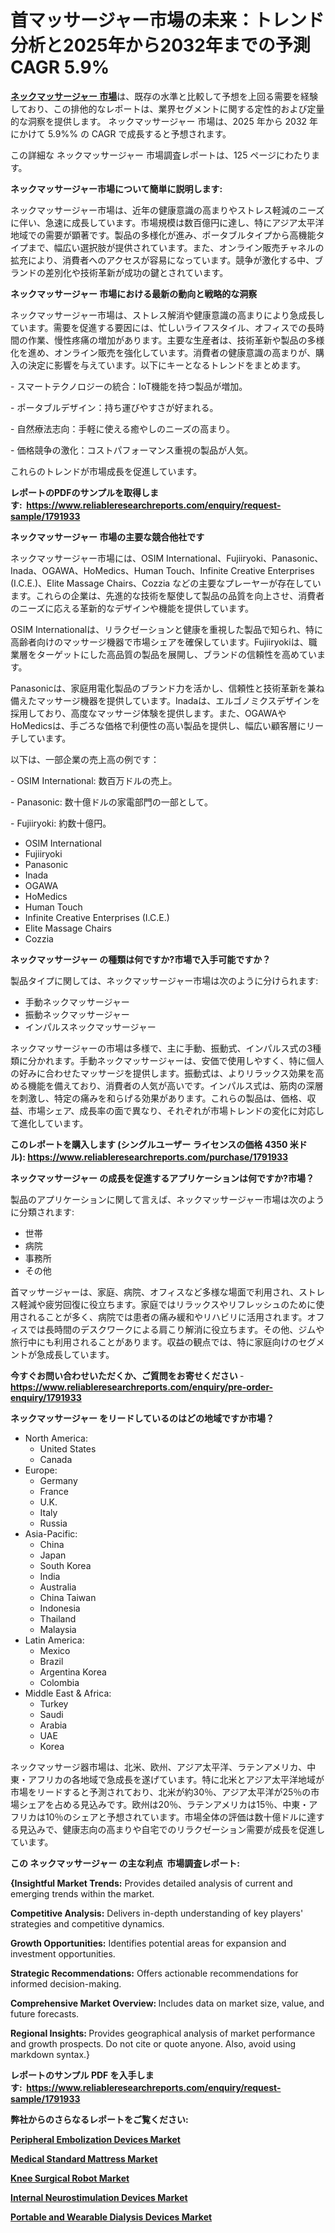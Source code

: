 <p><h1>首マッサージャー市場の未来：トレンド分析と2025年から2032年までの予測CAGR 5.9%</h1></p><p data-sourcepos="1:1-1:157"><strong><a href="https://www.reliableresearchreports.com/neck-massagers-r1791933?utm_campaign=107&utm_medium=36&utm_source=Github&utm_content=ia&utm_term=20032025&utm_id=neck-massagers">ネックマッサージャー 市場</a></strong>は、既存の水準と比較して予想を上回る需要を経験しており、この排他的なレポートは、業界セグメントに関する定性的および定量的な洞察を提供します。 ネックマッサージャー 市場は、2025 年から 2032 年にかけて 5.9%% の CAGR で成長すると予想されます。</p>
<p data-sourcepos="3:1-3:50">この詳細な ネックマッサージャー 市場調査レポートは、125 ページにわたります。</p>
<p><strong>ネックマッサージャー市場について簡単に説明します:</strong></p>
<p><p>ネックマッサージャー市場は、近年の健康意識の高まりやストレス軽減のニーズに伴い、急速に成長しています。市場規模は数百億円に達し、特にアジア太平洋地域での需要が顕著です。製品の多様化が進み、ポータブルタイプから高機能タイプまで、幅広い選択肢が提供されています。また、オンライン販売チャネルの拡充により、消費者へのアクセスが容易になっています。競争が激化する中、ブランドの差別化や技術革新が成功の鍵とされています。</p></p>
<p><strong>ネックマッサージャー 市場における最新の動向と戦略的な洞察</strong></p>
<p><p>ネックマッサージャー市場は、ストレス解消や健康意識の高まりにより急成長しています。需要を促進する要因には、忙しいライフスタイル、オフィスでの長時間の作業、慢性疼痛の増加があります。主要な生産者は、技術革新や製品の多様化を進め、オンライン販売を強化しています。消費者の健康意識の高まりが、購入の決定に影響を与えています。以下にキーとなるトレンドをまとめます。</p><p>- スマートテクノロジーの統合：IoT機能を持つ製品が増加。</p><p>- ポータブルデザイン：持ち運びやすさが好まれる。</p><p>- 自然療法志向：手軽に使える癒やしのニーズの高まり。</p><p>- 価格競争の激化：コストパフォーマンス重視の製品が人気。 </p><p>これらのトレンドが市場成長を促進しています。</p></p>
<p><strong>レポートのPDFのサンプルを取得します</strong><strong>:&nbsp;&nbsp;<a href="https://www.reliableresearchreports.com/enquiry/request-sample/1791933?utm_campaign=107&utm_medium=36&utm_source=Github&utm_content=ia&utm_term=20032025&utm_id=neck-massagers">https://www.reliableresearchreports.com/enquiry/request-sample/1791933</a></strong></p>
<p><strong>ネックマッサージャー 市場の主要な競合他社です</strong></p>
<p><p>ネックマッサージャー市場には、OSIM International、Fujiiryoki、Panasonic、Inada、OGAWA、HoMedics、Human Touch、Infinite Creative Enterprises (I.C.E.)、Elite Massage Chairs、Cozzia などの主要なプレーヤーが存在しています。これらの企業は、先進的な技術を駆使して製品の品質を向上させ、消費者のニーズに応える革新的なデザインや機能を提供しています。</p><p>OSIM Internationalは、リラクゼーションと健康を重視した製品で知られ、特に高齢者向けのマッサージ機器で市場シェアを確保しています。Fujiiryokiは、職業層をターゲットにした高品質の製品を展開し、ブランドの信頼性を高めています。</p><p>Panasonicは、家庭用電化製品のブランド力を活かし、信頼性と技術革新を兼ね備えたマッサージ機器を提供しています。Inadaは、エルゴノミクスデザインを採用しており、高度なマッサージ体験を提供します。また、OGAWAやHoMedicsは、手ごろな価格で利便性の高い製品を提供し、幅広い顧客層にリーチしています。</p><p>以下は、一部企業の売上高の例です：</p><p>- OSIM International: 数百万ドルの売上。</p><p>- Panasonic: 数十億ドルの家電部門の一部として。</p><p>- Fujiiryoki: 約数十億円。</p></p>
<p><ul><li>OSIM International</li><li>Fujiiryoki</li><li>Panasonic</li><li>Inada</li><li>OGAWA</li><li>HoMedics</li><li>Human Touch</li><li>Infinite Creative Enterprises (I.C.E.)</li><li>Elite Massage Chairs</li><li>Cozzia</li></ul></p>
<p><strong>ネックマッサージャー の種類は何ですか?市場で入手可能ですか？</strong></p>
<p>製品タイプに関しては、ネックマッサージャー市場は次のように分けられます:</p>
<p><ul><li>手動ネックマッサージャー</li><li>振動ネックマッサージャー</li><li>インパルスネックマッサージャー</li></ul></p>
<p><p>ネックマッサージャーの市場は多様で、主に手動、振動式、インパルス式の3種類に分かれます。手動ネックマッサージャーは、安価で使用しやすく、特に個人の好みに合わせたマッサージを提供します。振動式は、よりリラックス効果を高める機能を備えており、消費者の人気が高いです。インパルス式は、筋肉の深層を刺激し、特定の痛みを和らげる効果があります。これらの製品は、価格、収益、市場シェア、成長率の面で異なり、それぞれが市場トレンドの変化に対応して進化しています。</p></p>
<p><strong>このレポートを購入します (シングルユーザー ライセンスの価格 4350 米ドル):&nbsp;<a href="https://www.reliableresearchreports.com/purchase/1791933?utm_campaign=107&utm_medium=36&utm_source=Github&utm_content=ia&utm_term=20032025&utm_id=neck-massagers">https://www.reliableresearchreports.com/purchase/1791933</a></strong></p>
<p><strong>ネックマッサージャー の成長を促進するアプリケーションは何ですか?市場？</strong></p>
<p>製品のアプリケーションに関して言えば、ネックマッサージャー市場は次のように分類されます:</p>
<p><ul><li>世帯</li><li>病院</li><li>事務所</li><li>その他</li></ul></p>
<p><p>首マッサージャーは、家庭、病院、オフィスなど多様な場面で利用され、ストレス軽減や疲労回復に役立ちます。家庭ではリラックスやリフレッシュのために使用されることが多く、病院では患者の痛み緩和やリハビリに活用されます。オフィスでは長時間のデスクワークによる肩こり解消に役立ちます。その他、ジムや旅行中にも利用されることがあります。収益の観点では、特に家庭向けのセグメントが急成長しています。</p></p>
<p><strong>今すぐお問い合わせいただくか、ご質問をお寄せください</strong><strong>&nbsp;</strong>-<strong><a href="https://www.reliableresearchreports.com/enquiry/pre-order-enquiry/1791933?utm_campaign=107&utm_medium=36&utm_source=Github&utm_content=ia&utm_term=20032025&utm_id=neck-massagers">https://www.reliableresearchreports.com/enquiry/pre-order-enquiry/1791933</a></strong></p>
<p><strong>ネックマッサージャー をリードしているのはどの地域ですか市場？</strong></p>
<p><ul>
    <li>
        North America:
        <ul>
            <li>United States</li>
            <li>Canada</li>
        </ul>
    </li>
    <li>
        Europe:
        <ul>
            <li>Germany</li>
            <li>France</li>
            <li>U.K.</li>
            <li>Italy</li>
            <li>Russia</li>
        </ul>
    </li>
    <li>
        Asia-Pacific:
        <ul>
            <li>China</li>
            <li>Japan</li>
            <li>South Korea</li>
            <li>India</li>
            <li>Australia</li>
            <li>China Taiwan</li>
            <li>Indonesia</li>
            <li>Thailand</li>
            <li>Malaysia</li>
        </ul>
    </li>
    <li>
        Latin America:
        <ul>
            <li>Mexico</li>
            <li>Brazil</li>
            <li>Argentina Korea</li>
            <li>Colombia</li>
        </ul>
    </li>
    <li>
        Middle East & Africa:
        <ul>
            <li>Turkey</li>
            <li>Saudi</li>
            <li>Arabia</li>
            <li>UAE</li>
            <li>Korea</li>
        </ul>
    </li>
    </ul></p>
<p><p>ネックマッサージ器市場は、北米、欧州、アジア太平洋、ラテンアメリカ、中東・アフリカの各地域で急成長を遂げています。特に北米とアジア太平洋地域が市場をリードすると予測されており、北米が約30％、アジア太平洋が25％の市場シェアを占める見込みです。欧州は20％、ラテンアメリカは15％、中東・アフリカは10％のシェアと予想されています。市場全体の評価は数十億ドルに達する見込みで、健康志向の高まりや自宅でのリラクゼーション需要が成長を促進しています。</p></p>
<p><strong>この ネックマッサージャー の主な利点&nbsp; 市場調査レポート:</strong></p>
<p><strong>{Insightful Market Trends:</strong> Provides detailed analysis of current and emerging trends within the market.</p>
<p><strong>Competitive Analysis:</strong> Delivers in-depth understanding of key players' strategies and competitive dynamics.</p>
<p><strong>Growth Opportunities:</strong> Identifies potential areas for expansion and investment opportunities.</p>
<p><strong>Strategic Recommendations:</strong> Offers actionable recommendations for informed decision-making.</p>
<p><strong>Comprehensive Market Overview: </strong>Includes data on market size, value, and future forecasts.</p>
<p><strong>Regional Insights: </strong>Provides geographical analysis of market performance and growth prospects. Do not cite or quote anyone. Also, avoid using markdown syntax.}</p>
<p><strong>レポートのサンプル PDF を入手します:&nbsp;</strong><strong>&nbsp;<a href="https://www.reliableresearchreports.com/enquiry/request-sample/1791933?utm_campaign=107&utm_medium=36&utm_source=Github&utm_content=ia&utm_term=20032025&utm_id=neck-massagers">https://www.reliableresearchreports.com/enquiry/request-sample/1791933</a></strong></p>
<p></p>
<p></p>
<p></p>
<p></p>
<p><strong>弊社からのさらなるレポートをご覧ください:</strong></p>
<p><strong><p><a href="https://github.com/moratronak3q/Market-Research-Report-List-1/blob/main/peripheral-embolization-devices-market.md?utm_campaign=107&utm_medium=36&utm_source=Github&utm_content=ia&utm_term=20032025&utm_id=neck-massagers">Peripheral Embolization Devices Market</a></p><p><a href="https://github.com/pilukypalis/Market-Research-Report-List-1/blob/main/medical-standard-mattress-market.md?utm_campaign=107&utm_medium=36&utm_source=Github&utm_content=ia&utm_term=20032025&utm_id=neck-massagers">Medical Standard Mattress Market</a></p><p><a href="https://github.com/jugutstam/Market-Research-Report-List-1/blob/main/knee-surgical-robot-market.md?utm_campaign=107&utm_medium=36&utm_source=Github&utm_content=ia&utm_term=20032025&utm_id=neck-massagers">Knee Surgical Robot Market</a></p><p><a href="https://github.com/reahmmunises/Market-Research-Report-List-1/blob/main/internal-neurostimulation-devices-market.md?utm_campaign=107&utm_medium=36&utm_source=Github&utm_content=ia&utm_term=20032025&utm_id=neck-massagers">Internal Neurostimulation Devices Market</a></p><p><a href="https://github.com/zakkistuey/Market-Research-Report-List-1/blob/main/portable-and-wearable-dialysis-devices-market.md?utm_campaign=107&utm_medium=36&utm_source=Github&utm_content=ia&utm_term=20032025&utm_id=neck-massagers">Portable and Wearable Dialysis Devices Market</a></p></strong></p>